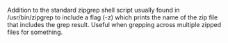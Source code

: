 Addition to the standard zipgrep shell script usually found in /usr/bin/zipgrep to include a flag (-z) which prints the name of the zip file that includes 
the grep result. Useful when grepping across multiple zipped files for something. 
